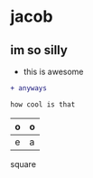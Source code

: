 # jacob
## im so silly
* this is awesome
```diff
+ anyways

how cool is that
```

| o | o |
| -- | ---|
| e |a |
square
